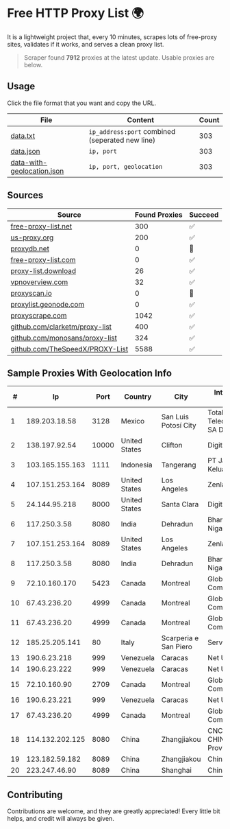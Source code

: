 
# Free HTTP Proxy List 🌍

It is a lightweight project that, every 10 minutes, scrapes lots of free-proxy sites, validates if it works, and serves a clean proxy list.


> Scraper found **7912** proxies at the latest update. Usable proxies are below.

## Usage

Click the file format that you want and copy the URL.


|File|Content|Count|
|----|-------|-----|
|[data.txt](https://raw.githubusercontent.com/themiralay/Proxy-List-World/master/data.txt)|`ip_address:port` combined (seperated new line)|303|
|[data.json](https://raw.githubusercontent.com/themiralay/Proxy-List-World/master/data.json)|`ip, port`|303|
|[data-with-geolocation.json](https://raw.githubusercontent.com/themiralay/Proxy-List-World/master/data-with-geolocation.json)|`ip, port, geolocation`|303|

## Sources

|Source|Found Proxies|Succeed|
|------|-------------|-------|
|[free-proxy-list.net](https://free-proxy-list.net)|300|✅|
|[us-proxy.org](https://www.us-proxy.org)|200|✅|
|[proxydb.net](http://proxydb.net)|0|🚫|
|[free-proxy-list.com](https://free-proxy-list.com/?page=&port=&type%5B%5D=http&type%5B%5D=https&up_time=0&search=Search)|0|✅|
|[proxy-list.download](https://www.proxy-list.download/HTTP)|26|✅|
|[vpnoverview.com](https://vpnoverview.com/privacy/anonymous-browsing/free-proxy-servers)|32|✅|
|[proxyscan.io](https://www.proxyscan.io)|0|🚫|
|[proxylist.geonode.com](https://proxylist.geonode.com/api/proxy-list?limit=300&page=1&sort_by=lastChecked&sort_type=desc&protocols=http,https)|0|✅|
|[proxyscrape.com](https://api.proxyscrape.com/v2/?request=displayproxies&protocol=http&timeout=10000&country=all&ssl=all&anonymity=all)|1042|✅|
|[github.com/clarketm/proxy-list](https://raw.githubusercontent.com/clarketm/proxy-list/master/proxy-list-raw.txt)|400|✅|
|[github.com/monosans/proxy-list](https://raw.githubusercontent.com/monosans/proxy-list/main/proxies/http.txt)|324|✅|
|[github.com/TheSpeedX/PROXY-List](https://raw.githubusercontent.com/TheSpeedX/PROXY-List/master/http.txt)|5588|✅|


## Sample Proxies With Geolocation Info

|#|Ip|Port|Country|City|Internet Service Provider|
|-|--|----|-------|----|-------------------------|
|1|189.203.18.58|3128|Mexico|San Luis Potosí City|Total Play Telecomunicaciones SA De CV|
|2|138.197.92.54|10000|United States|Clifton|DigitalOcean, LLC|
|3|103.165.155.163|1111|Indonesia|Tangerang|PT Jaringan Keluarga Bersama|
|4|107.151.253.164|8089|United States|Los Angeles|Zenlayer Inc|
|5|24.144.95.218|8000|United States|Santa Clara|DigitalOcean, LLC|
|6|117.250.3.58|8080|India|Dehradun|Bharat Sanchar Nigam Ltd|
|7|107.151.253.164|8089|United States|Los Angeles|Zenlayer Inc|
|8|117.250.3.58|8080|India|Dehradun|Bharat Sanchar Nigam Ltd|
|9|72.10.160.170|5423|Canada|Montreal|GloboTech Communications|
|10|67.43.236.20|4999|Canada|Montreal|GloboTech Communications|
|11|67.43.236.20|4999|Canada|Montreal|GloboTech Communications|
|12|185.25.205.141|80|Italy|Scarperia e San Piero|Servereasy Italy|
|13|190.6.23.218|999|Venezuela|Caracas|Net Uno|
|14|190.6.23.222|999|Venezuela|Caracas|Net Uno|
|15|72.10.160.90|2709|Canada|Montreal|GloboTech Communications|
|16|190.6.23.221|999|Venezuela|Caracas|Net Uno|
|17|67.43.236.20|4999|Canada|Montreal|GloboTech Communications|
|18|114.132.202.125|8080|China|Zhangjiakou|CNC Group CHINA169 Hebei Province network|
|19|123.182.59.182|8089|China|Zhangjiakou|China Telecom|
|20|223.247.46.90|8089|China|Shanghai|Chinanet|



## Contributing

Contributions are welcome, and they are greatly appreciated! Every
little bit helps, and credit will always be given.

